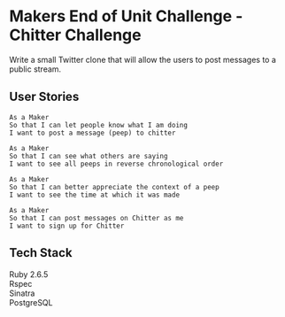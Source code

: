 Makers End of Unit Challenge - Chitter Challenge
====

Write a small Twitter clone that will allow the users to post messages to a public stream.


User Stories
---
```
As a Maker
So that I can let people know what I am doing  
I want to post a message (peep) to chitter
```
```
As a Maker
So that I can see what others are saying  
I want to see all peeps in reverse chronological order
```
```
As a Maker
So that I can better appreciate the context of a peep
I want to see the time at which it was made
```
```
As a Maker
So that I can post messages on Chitter as me
I want to sign up for Chitter
```

Tech Stack
---
Ruby 2.6.5  
Rspec  
Sinatra  
PostgreSQL